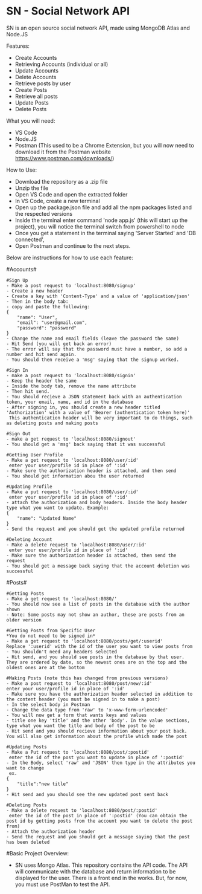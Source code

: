 # SN - Social Network API
SN is an open source social network API, made using MongoDB Atlas and Node.JS

Features:
- Create Accounts
- Retrieving Accounts (individual or all)
- Update Accounts
- Delete Accounts
- Retrieve posts by user
- Create Posts
- Retrieve all posts
- Update Posts
- Delete Posts


What you will need:
- VS Code
- Node.JS
- Postman (This used to be a Chrome Extension, but you will now need to download it from the Postman website https://www.postman.com/downloads/)

How to Use:
- Download the repository as a .zip file
- Unzip the file
- Open VS Code and open the extracted folder
- In VS Code, create a new terminal
- Open up the package.json file and add all the npm packages listed and the respected versions
- Inside the terminal enter command 'node app.js' (this will start up the project), you will notice the terminal switch from powershell to node
- Once you get a statement in the terminal saying 'Server Started' and 'DB connected',
- Open Postman and continue to the next steps.

Below are instructions for how to use each feature:


#Accounts#

	#Sign Up
	- Make a post request to 'localhost:8080/signup'
	- Create a new header
	- Create a key with 'Content-Type' and a value of 'application/json'
	- Then in the body tab:
	- copy and paste the following:
	{
		"name": "User",
		"email": "user@gmail.com",
		"password": "password"
	}
	- Change the name and email fields (leave the password the same)
	- Hit Send (you will get back an error)
	- The error will say that the password must have a number, so add a number and hit send again.
	- You should then receive a 'msg' saying that the signup worked.

	#Sign In
	- make a post request to 'localhost:8080/signin'
	- Keep the header the same
	- Inside the body tab, remove the name attribute
	- Then hit send.
	- You should recieve a JSON statement back with an authentication token, your email, name, and id in the database
	- After signing in, you should create a new header titled 'Authorization' with a value of 'Bearer (authentication token here)'
	 This authentication header will be very important to do things, such as deleting posts and making posts

	#Sign Out
	- make a get request to 'localhost:8080/signout'
	- You should get a 'msg' back saying that it was successful
	
	#Getting User Profile
	- Make a get request to 'localhost:8080/user/:id'
	 enter your user/profile id in place of ':id'
	- Make sure the authorization header is attached, and then send
	- You should get information abou the user returned

	#Updating Profile
	- Make a put request to 'localhost:8080/user/:id'
	 enter your user/profile id in place of ':id'
	- attach the authorization and body headers. Inside the body header type what you want to update. Example:
	{
		"name": "Updated Name"
	}
	- Send the request and you should get the updated profile returned
	
	#Deleting Account
	- Make a delete request to 'localhost:8080/user/:id'
	 enter your user/profile id in place of ':id'
	- Make sure the authorization header is attached, then send the request
	- You should get a message back saying that the account deletion was successful


#Posts#

	#Getting Posts
	- Make a get request to 'localhost:8080/'
	- You should now see a list of posts in the database with the author shown
	- Note: Some posts may not show an author, these are posts from an older version

	#Getting Posts from Specific User
	*You do not need to be signed in*
	- Make a get request to 'localhost:8080/posts/get/:userid'
	Replace ':userid' with the id of the user you want to view posts from
	- You shouldn't need any headers selected
	- Hit send, and you should see posts in the database by that user. They are ordered by date, so the newest ones are on the top and the oldest ones are at the bottom

	#Making Posts (note this has changed from previous versions)
	- Make a post request to 'localhost:8080/post/new/:id'
	enter your user/profile id in place of ':id'
	- Make sure you have the authorization header selected in addition to the content header (you must be signed in to make a post)
	- In the select body in Postman
	- Change the data type from 'raw' to 'x-www-form-urlencoded'
	- You will now get a form that wants keys and values
	- title one key 'title' and the other 'body'. In the value sections, type what you want the title and body of the post to be
	- Hit send and you should recieve information about your post back. You will also get information about the profile which made the post

	#Updating Posts
	- Make a Put request to 'localhost:8080/post/:postid'
	 enter the id of the post you want to update in place of ':postid'
	- In the Body, select 'raw' and 'JSON' then type in the attributes you want to change
	 ex. 
	{
	    "title":"new title"
	}
	- Hit send and you should see the new updated post sent back

	#Deleting Posts
	- Make a delete request to 'localhost:8080/post/:postid'
	 enter the id of the post in place of ':postid' (You can obtain the post id by getting posts from the account you want to delete the post from)
	- Attach the authorization header
	- Send the request and you should get a message saying that the post has been deleted


#Basic Project Overview:
- SN uses Mongo Atlas. This repository contains the API code. The API will communicate with the database and return information to be displayed for the user. There is a front end in the works. But, for now, you must use PostMan to test the API.
